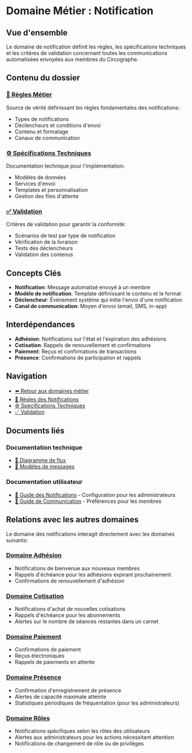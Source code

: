 # Domaine Métier : Notification

## Vue d'ensemble

Le domaine de notification définit les règles, les spécifications techniques et les critères de validation concernant toutes les communications automatisées envoyées aux membres du Circographe.

## Contenu du dossier

### [📜 Règles Métier](regles.md)
Source de vérité définissant les règles fondamentales des notifications:
- Types de notifications
- Déclencheurs et conditions d'envoi
- Contenu et formatage
- Canaux de communication

### [⚙️ Spécifications Techniques](specs.md)
Documentation technique pour l'implémentation:
- Modèles de données
- Services d'envoi
- Templates et personnalisation
- Gestion des files d'attente

### [✅ Validation](validation.md)
Critères de validation pour garantir la conformité:
- Scénarios de test par type de notification
- Vérification de la livraison
- Tests des déclencheurs
- Validation des contenus

## Concepts Clés

- **Notification**: Message automatisé envoyé à un membre
- **Modèle de notification**: Template définissant le contenu et le format
- **Déclencheur**: Événement système qui initie l'envoi d'une notification
- **Canal de communication**: Moyen d'envoi (email, SMS, in-app)

## Interdépendances

- **Adhésion**: Notifications sur l'état et l'expiration des adhésions
- **Cotisation**: Rappels de renouvellement et confirmations
- **Paiement**: Reçus et confirmations de transactions
- **Présence**: Confirmations de participation et rappels

## Navigation

- [⬅️ Retour aux domaines métier](/requirements/1_métier/)
- [📜 Règles des Notifications](regles.md)
- [⚙️ Spécifications Techniques](specs.md)
- [✅ Validation](validation.md)

## Documents liés

### Documentation technique
- [📝 Diagramme de flux](/docs/architecture/diagrams/notification_flow.md)
- [📝 Modèles de messages](/docs/architecture/templates/notification_templates.md)

### Documentation utilisateur
- [📘 Guide des Notifications](/docs/business/regles/notifications.md) - Configuration pour les administrateurs
- [📗 Guide de Communication](/docs/utilisateur/guides/preferences_communication.md) - Préférences pour les membres

## Relations avec les autres domaines

Le domaine des notifications interagit directement avec les domaines suivants:

### [Domaine Adhésion](../adhesion/index.md)
- Notifications de bienvenue aux nouveaux membres
- Rappels d'échéance pour les adhésions expirant prochainement
- Confirmations de renouvellement d'adhésion

### [Domaine Cotisation](../cotisation/index.md)
- Notifications d'achat de nouvelles cotisations
- Rappels d'échéance pour les abonnements
- Alertes sur le nombre de séances restantes dans un carnet

### [Domaine Paiement](../paiement/index.md)
- Confirmations de paiement
- Reçus électroniques
- Rappels de paiements en attente

### [Domaine Présence](../presence/index.md)
- Confirmation d'enregistrement de présence
- Alertes de capacité maximale atteinte
- Statistiques périodiques de fréquentation (pour les administrateurs)

### [Domaine Rôles](../roles/index.md)
- Notifications spécifiques selon les rôles des utilisateurs
- Alertes aux administrateurs pour les actions nécessitant attention
- Notifications de changement de rôle ou de privilèges 